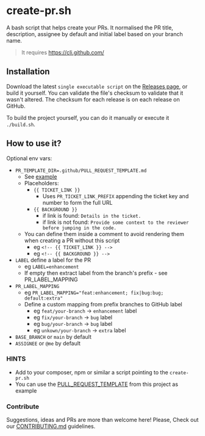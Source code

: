# create-pr.sh

A bash script that helps create your PRs.
It normalised the PR title, description, assignee by default and initial label based on your branch name.

> It requires https://cli.github.com/

## Installation

Download the latest `single executable script` on the [Releases page](https://github.com/Chemaclass/bash-create-pr/releases), or build it yourself. You can validate the file's checksum to validate that it wasn't altered. The checksum for each release is on each release on GitHub.

To build the project yourself, you can do it manually or execute it `./build.sh`.

## How to use it?

Optional env vars:
- `PR_TEMPLATE_DIR=.github/PULL_REQUEST_TEMPLATE.md`
  - See [example](.github/PULL_REQUEST_TEMPLATE.md)
  - Placeholders:
    - `{{ TICKET_LINK }}`
      - Uses `PR_TICKET_LINK_PREFIX` appending the ticket key and number to form the full URL
    - `{{ BACKGROUND }}`
      - if link is found: `Details in the ticket.`
      - if link is not found: `Provide some context to the reviewer before jumping in the code.`
  - You can define them inside a comment to avoid rendering them when creating a PR without this script
    - eg `<!-- {{ TICKET_LINK }} -->`
    - eg `<!-- {{ BACKGROUND }} -->`
- `LABEL` define a label for the PR
  - eg `LABEL=enhancement`
  - If empty then extract label from the branch's prefix - see PR_LABEL_MAPPING
- `PR_LABEL_MAPPING`
  - eg `PR_LABEL_MAPPING="feat:enhancement; fix|bug:bug; default:extra"`
  - Define a custom mapping from prefix branches to GitHub label
    - eg `feat/your-branch` -> `enhancement` label
    - eg `fix/your-branch` -> `bug` label
    - eg `bug/your-branch` -> `bug` label
    - eg `unkown/your-branch` -> `extra` label
- `BASE_BRANCH` or `main` by default
- `ASSIGNEE` or `@me` by default

### HINTS

- Add to your composer, npm or similar a script pointing to the `create-pr.sh`
- You can use the [PULL_REQUEST_TEMPLATE](./.github/PULL_REQUEST_TEMPLATE.md) from this project as example

### Contribute

Suggestions, ideas and PRs are more than welcome here!
Please, Check out our [CONTRIBUTING.md](.github/CONTRIBUTING.md) guidelines.
